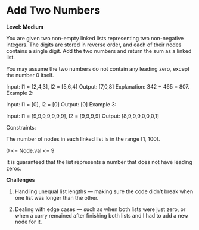 <h1>Add Two Numbers</h1>

<b> Level: Medium </b>

You are given two non-empty linked lists representing two non-negative integers. The digits are stored in reverse order, and each of their nodes contains a single digit. Add the two numbers and return the sum as a linked list.

You may assume the two numbers do not contain any leading zero, except the number 0 itself.

Input: l1 = [2,4,3], l2 = [5,6,4]
Output: [7,0,8]
Explanation: 342 + 465 = 807.
Example 2:

Input: l1 = [0], l2 = [0]
Output: [0]
Example 3:

Input: l1 = [9,9,9,9,9,9,9], l2 = [9,9,9,9]
Output: [8,9,9,9,0,0,0,1]
 

Constraints:

The number of nodes in each linked list is in  the range [1, 100].

0 <= Node.val <= 9

It is guaranteed that the list represents a number that does not have leading zeros.



<b> Challenges </b>

1) Handling unequal list lengths — making sure the code didn’t break when one list was longer than the other.


2) Dealing with edge cases — such as when both lists were just zero, or when a carry remained after finishing both lists and I had to add a new node for it.